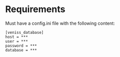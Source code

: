 # Requirements

Must have a config.ini file with the following content:

```
[veniss_database]
host = ***
user = ***
password = ***
database = ***
```
